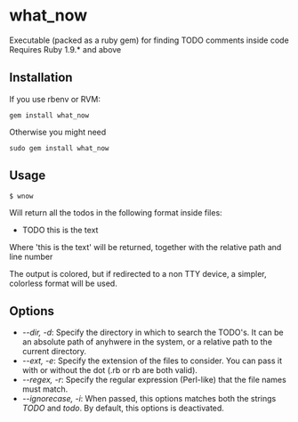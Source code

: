 what_now
========

Executable (packed as a ruby gem) for finding TODO comments inside code
Requires Ruby 1.9.* and above


Installation
---------
If you use rbenv or RVM:
```
gem install what_now
```
Otherwise you might need
```
sudo gem install what_now
```


Usage
-----
```
$ wnow
```
Will return all the todos in the following format inside files:

* TODO this is the text

Where 'this is the text' will be returned, together with the relative path and line number

The output is colored, but if redirected to a non TTY device, a simpler, colorless format
will be used.

Options
-------
* *--dir, -d*: Specify the directory in which to search the TODO's. It can be an absolute
  path of anyhwere in the system, or a relative path to the current directory.
* *--ext, -e*: Specify the extension of the files to consider. You can pass it with or without
  the dot (.rb or rb are both valid).
* *--regex, -r*: Specify the regular expression (Perl-like) that the file names
  must match.
* *--ignorecase, -i*: When passed, this options matches both the strings *TODO* and *todo*.
  By default, this options is deactivated.
